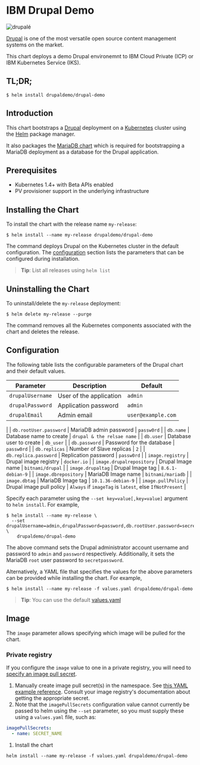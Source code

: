 # IBM Drupal Demo

![drupalé](https://h5p.org/sites/default/files/drupal-logo.png)

[Drupal](https://www.drupal.org/) is one of the most versatile open source content management systems on the market.

This chart deploys a demo Drupal environemnt to IBM Cloud Private (ICP) or IBM Kubernetes Service (IKS).


## TL;DR;

```console
$ helm install drupaldemo/drupal-demo
```

## Introduction

This chart bootstraps a [Drupal](https://github.com/bitnami/bitnami-docker-drupal) deployment on a [Kubernetes](http://kubernetes.io) cluster using the [Helm](https://helm.sh) package manager.

It also packages the [MariaDB chart](https://github.com/kubernetes/charts/tree/master/stable/mariadb) which is required for bootstrapping a MariaDB deployment as a database for the Drupal application.


## Prerequisites

- Kubernetes 1.4+ with Beta APIs enabled
- PV provisioner support in the underlying infrastructure

## Installing the Chart

To install the chart with the release name `my-release`:

```console
$ helm install --name my-release drupaldemo/drupal-demo
```

The command deploys Drupal on the Kubernetes cluster in the default configuration. The [configuration](#configuration) section lists the parameters that can be configured during installation.

> **Tip**: List all releases using `helm list`

## Uninstalling the Chart

To uninstall/delete the `my-release` deployment:

```console
$ helm delete my-release --purge
```

The command removes all the Kubernetes components associated with the chart and deletes the release.

## Configuration

The following table lists the configurable parameters of the Drupal chart and their default values.

| Parameter                         | Description                                | Default                                                   |
| --------------------------------- | ------------------------------------------ | --------------------------------------------------------- |
| `drupalUsername`                  | User of the application                    | `admin`                                                    |
| `drupalPassword`                  | Application password                       | `admin`             |
| `drupalEmail`                     | Admin email                                | `user@example.com`                                        |
|
| `db.rootUser.password`       | MariaDB admin password                     | `passw0rd`                                                     |
| `db.name`                 | Database name to create                    | `drupal & the relsae name`                                          |
| `db.user`                 | Database user to create                    | `db_user`                                               |
| `db.password`             | Password for the database                  | `passw0rd`            |
| `db.replicas`             | Number of Slave replicas                 | `2`            |
| `db.replica.password`             | Replication password              | `passw0rd`            |
| `image.registry`                  | Drupal image registry                      | `docker.io`                                               |
| `image.drupalrepository`                | Drupal Image name                          | `bitnami/drupal`                                          |
| `image.drupaltag`                       | Drupal Image tag                           | `8.6.1-debian-9`                                               |
| `image.dbrepository`                | MariaDB Image name                          | `bitnami/mariadb`                                          |
| `image.dbtag`                       | MariaDB Image tag                           | `10.1.36-debian-9`                                               |
| `image.pullPolicy`                | Drupal image pull policy                   | `Always` if `imageTag` is `latest`, else `IfNotPresent`   |

Specify each parameter using the `--set key=value[,key=value]` argument to `helm install`. For example,

```console
$ helm install --name my-release \
  --set drupalUsername=admin,drupalPassword=password,db.rootUser.password=secretpassword \
    drupaldemo/drupal-demo
```

The above command sets the Drupal administrator account username and password to `admin` and `password` respectively. Additionally, it sets the MariaDB `root` user password to `secretpassword`.

Alternatively, a YAML file that specifies the values for the above parameters can be provided while installing the chart. For example,

```console
$ helm install --name my-release -f values.yaml drupaldemo/drupal-demo
```

> **Tip**: You can use the default [values.yaml](values.yaml)

## Image

The `image` parameter allows specifying which image will be pulled for the chart.

### Private registry

If you configure the `image` value to one in a private registry, you will need to [specify an image pull secret](https://kubernetes.io/docs/concepts/containers/images/#specifying-imagepullsecrets-on-a-pod).

1. Manually create image pull secret(s) in the namespace. See [this YAML example reference](https://kubernetes.io/docs/concepts/containers/images/#creating-a-secret-with-a-docker-config). Consult your image registry's documentation about getting the appropriate secret.
1. Note that the `imagePullSecrets` configuration value cannot currently be passed to helm using the `--set` parameter, so you must supply these using a `values.yaml` file, such as:

```yaml
imagePullSecrets:
  - name: SECRET_NAME
```

1. Install the chart

```console
helm install --name my-release -f values.yaml drupaldemo/drupal-demo
```

